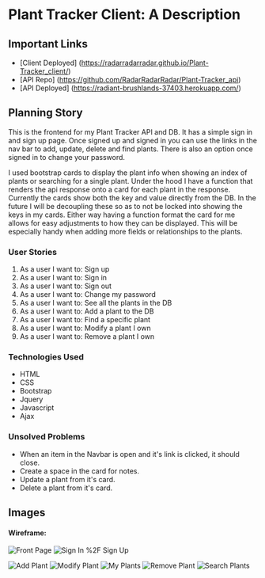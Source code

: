 # Plant Tracker Client: A Description


## Important Links

- [Client Deployed] (https://radarradarradar.github.io/Plant-Tracker_client/)
- [API Repo] (https://github.com/RadarRadarRadar/Plant-Tracker_api)
- [API Deployed] (https://radiant-brushlands-37403.herokuapp.com/)

## Planning Story
This is the frontend for my Plant Tracker API and DB.  It has a simple sign in and sign up page.  Once signed up and signed in you can use the links in the nav bar to add, update, delete and find plants.  There is also an option once signed in to change your password.

I used bootstrap cards to display the plant info when showing an index of plants or searching for a single plant.  Under the hood I have a function that renders the api response onto a card for each plant in the response.  Currently the cards show both the key and value directly from the DB.  In the future I will be decoupling these so as to not be locked into showing the keys in my cards.  Either way having a function format the card for me allows for easy adjustments to how they can be displayed.  This will be especially handy when adding more fields or relationships to the plants.

### User Stories

1. As a user I want to: Sign up
1. As a user I want to: Sign in
1. As a user I want to: Sign out
1. As a user I want to: Change my password
1. As a user I want to: See all the plants in the DB
1. As a user I want to: Add a plant to the DB
1. As a user I want to: Find a specific plant
1. As a user I want to: Modify a plant I own
1. As a user I want to: Remove a plant I own

### Technologies Used

- HTML
- CSS
- Bootstrap
- Jquery
- Javascript
- Ajax

### Unsolved Problems

- When an item in the Navbar is open and it's link is clicked, it should close.
- Create a space in the card for notes.
- Update a plant from it's card.
- Delete a plant from it's card.

## Images

#### Wireframe:
![Front Page](https://media.git.generalassemb.ly/user/32536/files/00002480-5005-11eb-8258-91fc34b47554)
![Sign In %2F Sign Up](https://media.git.generalassemb.ly/user/32536/files/01315180-5005-11eb-8ade-333211c533ed)

![Add Plant](https://media.git.generalassemb.ly/user/32536/files/00002480-5005-11eb-9a9b-96b25c8fb31f)
![Modify Plant](https://media.git.generalassemb.ly/user/32536/files/0098bb00-5005-11eb-8426-85339bb0c4aa)
![My Plants](https://media.git.generalassemb.ly/user/32536/files/0098bb00-5005-11eb-89d9-528097cbf32d)
![Remove Plant](https://media.git.generalassemb.ly/user/32536/files/01315180-5005-11eb-820b-d9ca961021a6)
![Search Plants](https://media.git.generalassemb.ly/user/32536/files/01315180-5005-11eb-9350-e72b0493a688)
